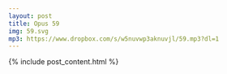 ```yaml
---
layout: post
title: Opus 59
img: 59.svg
mp3: https://www.dropbox.com/s/w5nuvwp3aknuvjl/59.mp3?dl=1
---
```


{% include post_content.html %}
